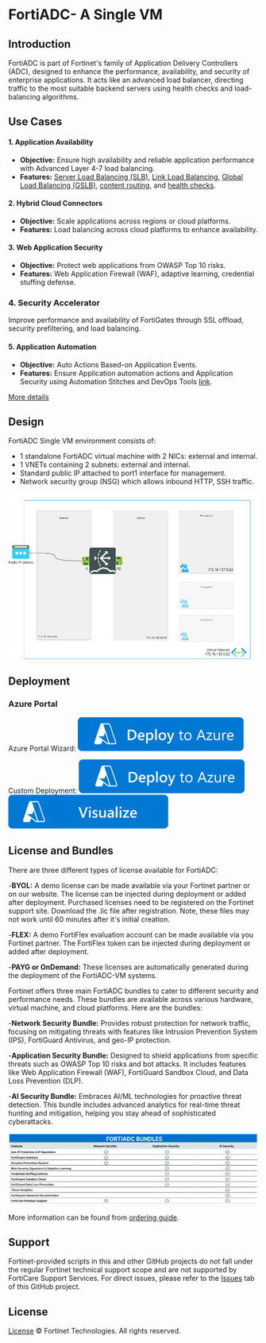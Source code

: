 # FortiADC- A Single VM

## Introduction

FortiADC is part of Fortinet's family of Application Delivery Controllers (ADC), designed to enhance the performance, availability, and security of enterprise applications.
It acts like an advanced load balancer, directing traffic to the most suitable backend servers using health checks and load-balancing algorithms.

## Use Cases

#### 1. Application Availability
- **Objective:** Ensure high availability and reliable application performance with Advanced Layer 4-7 load balancing.
- **Features:** [Server Load Balancing (SLB)](https://docs.fortinet.com/document/fortiadc/7.6.0/administration-guide/975733/server-load-balancing), [Link Load Balancing](https://docs.fortinet.com/document/fortiadc/7.6.0/administration-guide/337937/link-load-balancing), [Global Load Balancing (GSLB)](https://docs.fortinet.com/document/fortiadc/7.6.0/administration-guide/842895/global-load-balancing), [content routing](https://docs.fortinet.com/document/fortiadc/7.6.0/administration-guide/561482/configuring-content-routes), and [health checks](https://docs.fortinet.com/document/fortiadc/7.6.0/administration-guide/922491/health-check).

#### 2. Hybrid Cloud Connectors
- **Objective:** Scale applications across regions or cloud platforms.
- **Features:** Load balancing across cloud platforms to enhance availability.

#### 3. Web Application Security
- **Objective:** Protect web applications from OWASP Top 10 risks.
- **Features:** Web Application Firewall (WAF), adaptive learning, credential stuffing defense.

### 4. Security Accelerator
Improve performance and availability of FortiGates through SSL offload, security prefiltering, and load balancing.

#### 5. Application Automation
- **Objective:** Auto Actions Based-on Application Events.
- **Features:** Ensure Application automation actions and Application Security using Automation Stitches and DevOps Tools [link](https://docs.fortinet.com/document/fortiadc/7.6.0/administration-guide/599379/automation).

[More details](https://www.fortinet.com/content/dam/fortinet/assets/data-sheets/FortiADC.pdf)

## Design

FortiADC Single VM environment consists of:

- 1 standalone FortiADC virtual machine with 2 NICs: external and internal.
- 1 VNETs containing 2 subnets: external and internal.
- Standard public IP attached to port1 interface for management.
- Network security group (NSG) which allows inbound HTTP, SSH traffic.

![FortiADC-VM azure design](images/fad-single-vm.png)

## Deployment

### Azure Portal

Azure Portal Wizard:
[![Azure Portal Wizard](https://raw.githubusercontent.com/Azure/azure-quickstart-templates/master/1-CONTRIBUTION-GUIDE/images/deploytoazure.svg?sanitize=true)](https://portal.azure.com/#create/Microsoft.Template/uri/https%3A%2F%2Fraw.githubusercontent.com%2F40net-cloud%2Ffortinet-azure-solutions%2Fmain%2FFortiWeb%2FA-Single-VM%2FmainTemplate.json/createUIDefinitionUri/https%3A%2F%2Fraw.githubusercontent.com%2F40net-cloud%2Ffortinet-azure-solutions%2Fmain%2FFortiWeb%2FA-Single-VM%2FcreateUiDefinition.json)

Custom Deployment:
[![Deploy To Azure](https://raw.githubusercontent.com/Azure/azure-quickstart-templates/master/1-CONTRIBUTION-GUIDE/images/deploytoazure.svg?sanitize=true)](https://portal.azure.com/#create/Microsoft.Template/uri/https%3A%2F%2Fraw.githubusercontent.com%2F40net-cloud%2Ffortinet-azure-solutions%2Fmain%2FFortiWeb%2FA-Single-VM%2FmainTemplate.json)
[![Visualize](https://raw.githubusercontent.com/Azure/azure-quickstart-templates/master/1-CONTRIBUTION-GUIDE/images/visualizebutton.svg?sanitize=true)](http://armviz.io/#/?load=https%3A%2F%2Fraw.githubusercontent.com%2F40net-cloud%2Ffortinet-azure-solutions$2Fmain%2FFortiWeb%2FA-Single-VM%2FmainTemplate.json)

## License and Bundles

There are three different types of license available for FortiADC:

-**BYOL:** A demo license can be made available via your Fortinet partner or on our website. The license can be injected during deployment or added after deployment. Purchased licenses need to be registered on the Fortinet support site. Download the .lic file after registration. Note, these files may not work until 60 minutes after it's initial creation.

-**FLEX:** A demo FortiFlex evaluation account can be made available via you Fortinet partner. The FortiFlex token can be injected during deployment or added after deployment.

-**PAYG or OnDemand:** These licenses are automatically generated during the deployment of the FortiADC-VM systems.

Fortinet offers three main FortiADC bundles to cater to different security and performance needs. These bundles are available across various hardware, virtual machine, and cloud platforms. Here are the bundles:

-**Network Security Bundle:** Provides robust protection for network traffic, focusing on mitigating threats with features like Intrusion Prevention System (IPS), FortiGuard Antivirus, and geo-IP protection.

-**Application Security Bundle:** Designed to shield applications from specific threats such as OWASP Top 10 risks and bot attacks. It includes features like Web Application Firewall (WAF), FortiGuard Sandbox Cloud, and Data Loss Prevention (DLP).

-**AI Security Bundle:** Embraces AI/ML technologies for proactive threat detection. This bundle includes advanced analytics for real-time threat hunting and mitigation, helping you stay ahead of sophisticated cyberattacks.

![FortiADC Bundles](images/fad-bundles.png)

More information can be found from [ordering guide](https://www.fortinet.com/content/dam/fortinet/assets/data-sheets/og-fortiadc.pdf).

## Support

Fortinet-provided scripts in this and other GitHub projects do not fall under the regular Fortinet technical support scope and are not supported by FortiCare Support Services.
For direct issues, please refer to the [Issues](https://github.com/40net-cloud/fortinet-azure-solutions/issues) tab of this GitHub project.

## License

[License](/../../blob/main/LICENSE) © Fortinet Technologies. All rights reserved.
